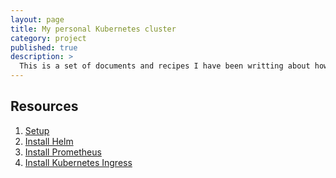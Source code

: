 ```yaml
---
layout: page
title: My personal Kubernetes cluster
category: project
published: true
description: >
  This is a set of documents and recipes I have been writting about how to create and maintain a baremetal kubernetes cluster. 
---
```


## Resources

1. [Setup](/projects/kubernetes/setup/install/)
2. [Install Helm](/projects/kubernetes/helm/install/)
3. [Install Prometheus](/projects/kubernetes/prometheus/install/)
4. [Install Kubernetes Ingress](/projects/kubernetes/ingress/install/)

